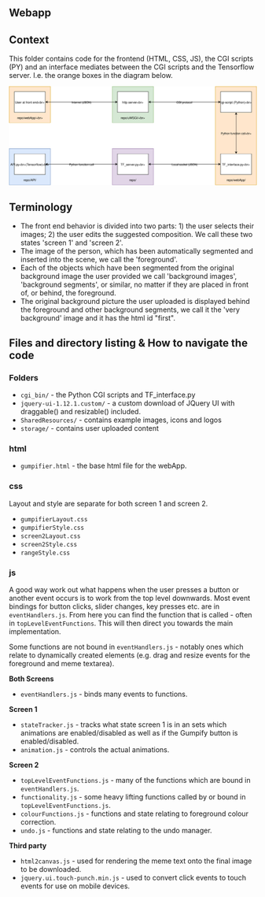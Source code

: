 ## Webapp

## Context

This folder contains code for the frontend (HTML, CSS, JS), the CGI scripts (PY) and an interface mediates between the CGI scripts and the Tensorflow server.  I.e. the orange boxes in the diagram below.

![](../DocumentationResources/HighLevelDiagram.svg)

## Terminology

* The front end behavior is divided into two parts: 1) the user selects their images; 2) the user edits the suggested composition.  We call these two states 'screen 1' and 'screen 2'.
* The image of the person, which has been automatically segmented and inserted into the scene, we call the 'foreground'.
* Each of the objects which have been segmented from the original background image the user provided we call 'background images', 'background segments', or similar, no matter if they are placed in front of, or behind, the foreground.
* The original background picture the user uploaded is displayed behind the foreground and other background segments, we call it the 'very background' image and it has the html id "first".

## Files and directory listing & How to navigate the code

### Folders

* `cgi_bin/` - the Python CGI scripts and TF_interface.py
* `jquery-ui-1.12.1.custom/` - a custom download of JQuery UI with draggable() and resizable() included.
* `SharedResources/` - contains example images, icons and logos
* `storage/` - contains user uploaded content

### html

- `gumpifier.html` - the base html file for the webApp.

### css

Layout and style are separate for both screen 1 and screen 2.

- `gumpifierLayout.css`
- `gumpifierStyle.css`
- `screen2Layout.css`
- `screen2Style.css`
- `rangeStyle.css`

### js

A good way work out what happens when the user presses a button or another event occurs is to work from the top level downwards.  Most event bindings for button clicks, slider changes, key presses etc. are in `eventHandlers.js`.  From here you can find the function that is called - often in `topLevelEventFunctions`.  This will then direct you towards the main implementation.

Some functions are not bound in `eventHandlers.js` - notably ones which relate to dynamically created elements (e.g. drag and resize events for the foreground and meme textarea).

**Both Screens**

* `eventHandlers.js` - binds many events to functions.

**Screen 1**

* `stateTracker.js` - tracks what state screen 1 is in an sets which animations are enabled/disabled as well as if the Gumpify button is enabled/disabled.
* `animation.js` - controls the actual animations.

**Screen 2**

* `topLevelEventFunctions.js` - many of the functions which are bound in `eventHandlers.js`.
* `functionality.js` - some heavy lifting functions called by or bound in `topLevelEventFunctions.js`.
* `colourFunctions.js` - functions and state relating to foreground colour correction.
* `undo.js` - functions and state relating to the undo manager.

**Third party**

* `html2canvas.js` - used for rendering the meme text onto the final image to be downloaded.
* `jquery.ui.touch-punch.min.js` - used to convert click events to touch events for use on mobile devices.

